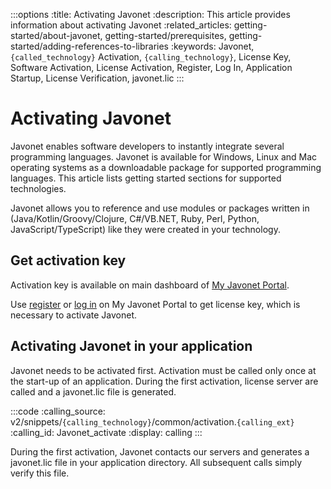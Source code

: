 :::options
:title: Activating Javonet
:description: This article provides information about activating Javonet
:related_articles: getting-started/about-javonet, getting-started/prerequisites, getting-started/adding-references-to-libraries
:keywords: Javonet, `{called_technology}` Activation, `{calling_technology}`, License Key, Software Activation, License Activation, Register, Log In, Application Startup, License Verification, javonet.lic
:::

# Activating Javonet
  
Javonet enables software developers to instantly integrate several programming languages. Javonet is available for Windows, Linux and Mac operating systems as a downloadable package for supported programming languages. This article lists getting started sections for supported technologies.  
  
Javonet allows you to reference and use modules or packages written in (Java/Kotlin/Groovy/Clojure, C#/VB.NET, Ruby, Perl, Python, JavaScript/TypeScript) like they were created in your technology.  

## Get activation key  
  
Activation key is available on main dashboard of [My Javonet Portal](https://my.javonet.com).  

Use [register](https://my.javonet.com/signup/?type=free) or [log in](https://my.javonet.com/signin/) on My Javonet Portal to get license key, which is necessary to activate Javonet.  

## Activating Javonet in your application

Javonet needs to be activated first. Activation must be called only once at the start-up of an application. During the first activation, license server are called and a javonet.lic file is generated.  

:::code
:calling_source: v2/snippets/`{calling_technology}`/common/activation.`{calling_ext}`
:calling_id: Javonet_activate
:display: calling
:::
  
During the first activation, Javonet contacts our servers and generates a javonet.lic file in your application directory. All subsequent calls simply verify this file.